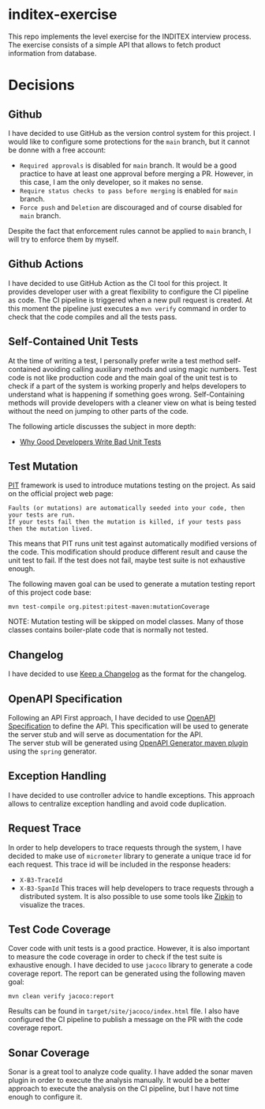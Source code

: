 # inditex-exercise

This repo implements the level exercise for the INDITEX interview process. The exercise consists of
a
simple API that allows to fetch product information from database.

# Decisions

## Github

I have decided to use GitHub as the version control system for this project. I would like to
configure
some protections for the `main` branch, but it cannot be donne with a free account:

- `Required approvals` is disabled for `main` branch. It would be a good practice to have at least
  one approval before merging a PR. However, in this case, I am the only developer, so it makes no
  sense.
- `Require status checks to pass before merging` is enabled for `main` branch.
- `Force push` and `Deletion` are discouraged and of course disabled for `main` branch.

Despite the fact that enforcement rules cannot be applied to `main` branch, I will try to enforce
them
by myself.

## Github Actions

I have decided to use GitHub Action as the CI tool for this project. It provides developer user
with a great flexibility to configure the CI pipeline as code. The CI pipeline is triggered when
a new pull request is created. At this moment the pipeline just executes a `mvn verify` command
in order to check that the code compiles and all the tests pass.

## Self-Contained Unit Tests

At the time of writing a test, I personally prefer write a test method self-contained avoiding
calling
auxiliary methods and using magic numbers. Test code is not like production code and the main goal
of
the unit test is to check if a part of the system is working properly and helps developers to
understand
what is happening if something goes wrong. Self-Containing methods will provide developers with a
cleaner view on what is being tested without the need on jumping to other parts of the code.

The following article discusses the subject in more depth:

* [Why Good Developers Write Bad Unit Tests](https://mtlynch.io/good-developers-bad-tests/)

## Test Mutation

[PIT](https://pitest.org/) framework is used to introduce mutations testing on the project. As said
on the official project web page:

```
Faults (or mutations) are automatically seeded into your code, then your tests are run.
If your tests fail then the mutation is killed, if your tests pass then the mutation lived. 
```

This means that PIT runs unit test against automatically modified versions of the code. This
modification
should produce different result and cause the unit test to fail. If the test does not fail, maybe
test
suite is not exhaustive enough.

The following maven goal can be used to generate a mutation testing report of this project code
base:

```shell
mvn test-compile org.pitest:pitest-maven:mutationCoverage
```

NOTE: Mutation testing will be skipped on model classes. Many of those classes contains boiler-plate
code that is normally not tested.

## Changelog

I have decided to use [Keep a Changelog](https://keepachangelog.com/en/1.0.0/) as the format for the
changelog.

## OpenAPI Specification

Following an API First approach, I have decided to
use [OpenAPI Specification](https://swagger.io/specification/)
to define the API. This specification will be used to generate the server stub and will serve as
documentation
for the API.  
The server stub will be generated
using [OpenAPI Generator maven plugin](https://github.com/OpenAPITools/openapi-generator/blob/master/modules/openapi-generator-maven-plugin/README.md)
using the `spring` generator.

## Exception Handling
I have decided to use controller advice to handle exceptions. This approach allows to centralize
exception handling and avoid code duplication.

## Request Trace
In order to help developers to trace requests through the system, I have decided to make use of `micrometer`
library to generate a unique trace id for each request. This trace id will be included in the response headers:
* `X-B3-TraceId`
* `X-B3-SpanId`
This traces will help developers to trace requests through a distributed system. It is also possible to use
some tools like [Zipkin](https://zipkin.io/) to visualize the traces.

## Test Code Coverage
Cover code with unit tests is a good practice. However, it is also important to measure the code coverage
in order to check if the test suite is exhaustive enough. I have decided to use `jacoco` library to generate
a code coverage report. The report can be generated using the following maven goal:

```shell
mvn clean verify jacoco:report
```

Results can be found in `target/site/jacoco/index.html` file. I also have configured the CI pipeline to
publish a message on the PR with the code coverage report.

## Sonar Coverage
Sonar is a great tool to analyze code quality. I have added the sonar maven plugin in order to execute
the analysis manually. It would be a better approach to execute the analysis on the CI pipeline, but
I have not time enough to configure it.

